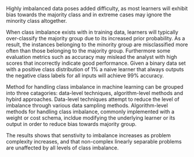 Highly imbalanced data poses added difficulty, as most learners will exhibit bias towards the majority class and in extreme cases may ignore the minority class altogether.

When class imbalance exists with in training data, learners will typically over-classify the majority group due to its increased prior probability. As a result, the instances belonging to the minority group are misclassified more often than those belonging to the majority group. Furthermore some evaluation metrics such as accuracy may mislead the analyst with high scores that incorrectly indicate good performance. Given a binary data set with a positive class distribution of $1\%$ a naive learner that always outputs the negative class labels for all inputs will achieve 99$\%$ accuracy.

Method for handling class imbalance in machine learning can be grouped into three catagories: data-level techniques, algorithm-level methods and hybird approaches. Data-level techniques attempt to reduce the level of imbalance through various data sampling methods. Algorithm-level methods for handling class imbalance, commonly implemented with a weight or cost schema, incldue modifying the underlying learner or its output in order to reduce bias towards majority group.

The results shows that senstivity to imbalance increases as problem complexity increases, and that non-complex linearly separable problems are unaffected by all levels of class imbalance.

